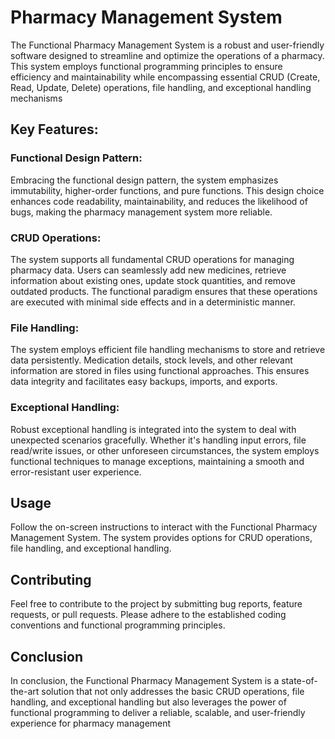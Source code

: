 # Pharmacy Management System
The Functional Pharmacy Management System is a robust and user-friendly software designed to streamline and optimize the operations of a pharmacy. This system employs functional programming principles to ensure efficiency and maintainability while encompassing essential CRUD (Create, Read, Update, Delete) operations, file handling, and exceptional handling mechanisms
## Key Features:
### Functional Design Pattern:
Embracing the functional design pattern, the system emphasizes immutability, higher-order functions, and pure functions. This design choice enhances code readability, maintainability, and reduces the likelihood of bugs, making the pharmacy management system more reliable.

### CRUD Operations:
The system supports all fundamental CRUD operations for managing pharmacy data. Users can seamlessly add new medicines, retrieve information about existing ones, update stock quantities, and remove outdated products. The functional paradigm ensures that these operations are executed with minimal side effects and in a deterministic manner.

### File Handling:
The system employs efficient file handling mechanisms to store and retrieve data persistently. Medication details, stock levels, and other relevant information are stored in files using functional approaches. This ensures data integrity and facilitates easy backups, imports, and exports.

### Exceptional Handling:
Robust exceptional handling is integrated into the system to deal with unexpected scenarios gracefully. Whether it's handling input errors, file read/write issues, or other unforeseen circumstances, the system employs functional techniques to manage exceptions, maintaining a smooth and error-resistant user experience.

## Usage
Follow the on-screen instructions to interact with the Functional Pharmacy Management System. The system provides options for CRUD operations, file handling, and exceptional handling.

## Contributing
Feel free to contribute to the project by submitting bug reports, feature requests, or pull requests. Please adhere to the established coding conventions and functional programming principles.

## Conclusion
In conclusion, the Functional Pharmacy Management System is a state-of-the-art solution that not only addresses the basic CRUD operations, file handling, and exceptional handling but also leverages the power of functional programming to deliver a reliable, scalable, and user-friendly experience for pharmacy management
